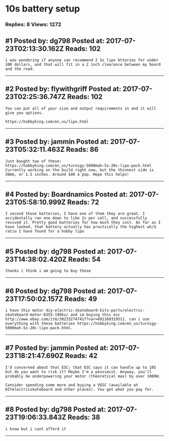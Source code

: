 # 10s battery setup

### Replies: 8 Views: 1272

## \#1 Posted by: dg798 Posted at: 2017-07-23T02:13:30.162Z Reads: 102

```
i was wondering if anyone can recommend 2 5s lipo btteries for under 100 dollars, and that will fit in a 2 inch clearance between my board and the road.
```

---
## \#2 Posted by: flywithgriff Posted at: 2017-07-23T02:25:36.747Z Reads: 102

```
You can put all of your size and output requirements in and it will give you options.

https://hobbyking.com/en_us/lipo.html
```

---
## \#3 Posted by: jammin Posted at: 2017-07-23T05:32:11.463Z Reads: 86

```
Just bought two of these:
https://hobbyking.com/en_us/turnigy-5000mah-5s-20c-lipo-pack.html
Currently working on the build right now, but the thinnest side is 38mm, or 1.5 inches. Around $40 a pop. Hope this helps!
```

---
## \#4 Posted by: Boardnamics Posted at: 2017-07-23T05:58:10.999Z Reads: 72

```
I second those batteries, I have one of them they are great. I accidentally ran one down to like 2v per cell, and successfully revived it. Pretty good batteries for how much they cost. As far as I have looked, that battery actually has practically the highest wh/$ ratio I have found for a hobby lipo
```

---
## \#5 Posted by: dg798 Posted at: 2017-07-23T14:38:02.420Z Reads: 54

```
thanks i think i am going to buy those
```

---
## \#6 Posted by: dg798 Posted at: 2017-07-23T17:50:02.157Z Reads: 49

```
i have this motor diy-electric-skateboard-kits-parts/electric-skateboard-motor-6355-190kv/ and im buying this esc http://www.ebay.com/itm/302332747417?var=601169319511. can i use everything with these batteries https://hobbyking.com/en_us/turnigy-5000mah-5s-20c-lipo-pack.html.
```

---
## \#7 Posted by: jammin Posted at: 2017-07-23T18:21:47.690Z Reads: 42

```
I'd concerned about that ESC; that ESC says it can handle up to 10S but do you want to risk it? Maybe I'm a pessimist. Anyway, you'll probably be underpowering your motor (theoretical max) by over 1000W.

Consider spending some more and buying a VESC (available at DIYelectricskateboard and other places). You get what you pay for.
```

---
## \#8 Posted by: dg798 Posted at: 2017-07-23T19:06:33.843Z Reads: 38

```
i know but i cant afford it
```

---
